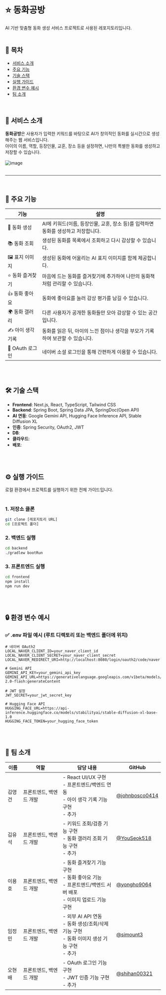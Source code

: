 # ⭐ 동화공방
AI 기반 맞춤형 동화 생성 서비스 프로젝트로 사용된 레포지토리입니다.
<br><br>

## 📑 목차

- [서비스 소개](#-서비스-소개)
- [주요 기능](#-주요-기능)
- [기술 스택](#️-기술-스택)
- [실행 가이드](#️-실행-가이드)
- [환경 변수 예시](#-환경-변수-예시)
- [팀 소개](#-팀-소개)

<br>

## 📖 서비스 소개
**동화공방**은 사용자가 입력한 키워드를 바탕으로 AI가 창의적인 동화를 실시간으로 생성해주는 웹 서비스입니다.  
아이의 이름, 역할, 등장인물, 교훈, 장소 등을 설정하면, 나만의 특별한 동화를 생성하고 저장할 수 있습니다.
<br><br>
![image](https://i.postimg.cc/jjv8ZPzC/Chat-GPT-Image-2025-7-28-04-07-03.png)
<br><br>

---
<br>

## 🚀 주요 기능

| 기능 | 설명                                                |
|------|---------------------------------------------------|
| 🎨 동화 생성 | AI에 키워드(이름, 등장인물, 교훈, 장소 등)를 입력하면 동화를 생성하고 저장합니다. |
| 📚 동화 조회 | 생성된 동화를 목록에서 조회하고 다시 감상할 수 있습니다.                  |
| 🖼️ 표지 이미지 | 생성된 동화에 어울리는 AI 표지 이미지를 함께 제공합니다.                 |
| ⭐ 동화 즐겨찾기 | 마음에 드는 동화를 즐겨찾기에 추가하여 나만의 동화책처럼 관리할 수 있습니다.       |
| 👍 동화 좋아요 | 동화에 좋아요를 눌러 감상 평가를 남길 수 있습니다.                     |
| 🌍 동화 갤러리 | 다른 사용자가 공개한 동화들만 모아 감상할 수 있는 공간입니다.               |
| ✍️ 아이 생각 기록 | 동화를 읽은 뒤, 아이의 느낀 점이나 생각을 부모가 기록하여 보관할 수 있습니다.     |
| 👤 OAuth 로그인 | 네이버 소셜 로그인을 통해 간편하게 이용할 수 있습니다.                   |

<br><br>

## 🛠️ 기술 스택

- **Frontend**: Next.js, React, TypeScript, Tailwind CSS
- **Backend**: Spring Boot, Spring Data JPA, SpringDoc(Open API)
- **AI 연동**: Google Gemini API, Hugging Face Inference API, Stable Diffusion XL
- **인증**: Spring Security, OAuth2, JWT
- **DB**:
- **클라우드**: 
- **배포**:

<br><br>
## ⚙️ 실행 가이드
로컬 환경에서 프로젝트를 실행하기 위한 전체 가이드입니다.
<br><br>

### 1. 저장소 클론
```bash
git clone [레포지토리 URL]
cd [프로젝트 폴더]
```
### 2. 백엔드 실행
```bash
cd backend
./gradlew bootRun
```

### 3. 프론트엔드 실행
```bash
cd frontend
npm install
npm run dev
```

<br><br>

## 🔒 환경 변수 예시


### ✅ .env 파일 예시 (루트 디렉토리 또는 백엔드 폴더에 위치)

```env
# 네이버 OAuth2
LOCAL_NAVER_CLIENT_ID=your_naver_client_id
LOCAL_NAVER_CLIENT_SECRET=your_naver_client_secret
LOCAL_NAVER_REDIRECT_URI=http://localhost:8080/login/oauth2/code/naver

# Gemini API
GEMINI_API_KEY=your_gemini_api_key
GEMINI_API_URL=https://generativelanguage.googleapis.com/v1beta/models/gemini-2.0-flash:generateContent

# JWT 설정
JWT_SECRET=your_jwt_secret_key

# Hugging Face API
HUGGING_FACE_URL=https://api-inference.huggingface.co/models/stabilityai/stable-diffusion-xl-base-1.0
HUGGING_FACE_TOKEN=your_hugging_face_token
```
<br><br>


## 📌 팀 소개

| 이름 | 역할            | 담당 내용                                                                        | GitHub |
|------|---------------|------------------------------------------------------------------------------|--------|
| 김영건 | 프론트엔드, 백엔드 개발 | - React UI/UX 구현<br>- 프론트엔드/백엔드 연동<br>- 아이 생각 기록 기능 구현<br>- 추가               | [@johnbosco0414](https://github.com/johnbosco0414) |
| 김유석 | 프론트엔드, 백엔드 개발 | - 키워드 조회/검증 기능 구현<br>- 동화 갤러리 조회 기능 구현<br>- 추가                               | [@YouSeok518](https://github.com/YouSeok518) |
| 이용호 | 프론트엔드, 백엔드 개발 | - 동화 즐겨찾기 기능 구현<br>- 동화 좋아요 기능 <br>- 프론트엔드/백엔드 서버 배포<br> - 이미지 업로드 기능 구현<br> | [@yongho9064](https://github.com/yongho9064 ) |
| 임정민 | 프론트엔드, 백엔드 개발 | - 외부 AI API 연동<br>- 동화 생성/조회/삭제 기능 구현<br>- 동화 이미지 생성 기능 구현<br>- 추가           | [@simount3](https://github.com/simount3) |
| 오현배 | 프론트엔드, 백엔드 개발 | - OAuth 로그인 기능 구현<br>- JWT 인증 기능 구현<br>- 추가                                  | [@shihan00321](https://github.com/shihan00321) |